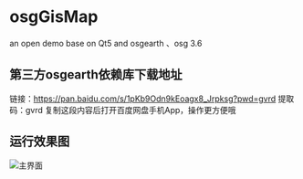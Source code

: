 # osgGisMap
an open demo base on Qt5 and osgearth 、osg 3.6

## 第三方osgearth依赖库下载地址

链接：https://pan.baidu.com/s/1pKb9Odn9kEoagx8_Jrpksg?pwd=gvrd 
提取码：gvrd 
复制这段内容后打开百度网盘手机App，操作更方便哦  

## 运行效果图

![主界面](./screenshot/mainwindow.png)
